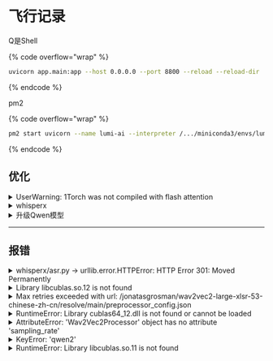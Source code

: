 # 飞行记录

Q是Shell

{% code overflow="wrap" %}
```sh
uvicorn app.main:app --host 0.0.0.0 --port 8800 --reload --reload-dir ./app/
```
{% endcode %}

pm2

{% code overflow="wrap" %}
```sh
pm2 start uvicorn --name lumi-ai --interpreter /.../miniconda3/envs/lumi-ai/bin/python3.10 -- --host 0.0.0.0 --port 8188 --workers 2 app.main:app
```
{% endcode %}

## 优化

<details>

<summary>UserWarning: 1Torch was not compiled with flash attention</summary>

**安装支持Flash Attention的PyTorch，**&#x4F7F;用**CUDA 11.8+**&#x7248;本才能支持

| 配置               | 速度     | 显存占用     |
| ---------------- | ------ | -------- |
| 无Flash Attention | 1x     | 1x       |
| 有Flash Attention | 2-3x更快 | 减少30-50% |

</details>

<details>

<summary>whisperx</summary>

1. 避免免内存溢出：调整batch\_size=8、chunk\_length=30（每30秒分段）

</details>

<details>

<summary>升级Qwen模型</summary>

{% code overflow="wrap" %}
```python
import os

from modelscope import snapshot_download

snapshot_download('qwen/Qwen3-4B',
                  local_dir=f'{os.path.join(BASE_DIR, "app", "services", "models", "LLM", "Qwen3-4B")}')
```
{% endcode %}

{% code overflow="wrap" %}
```python
text = tokenizer.apply_chat_template(
        msg,
        tokenize=False,
        add_generation_prompt=True,
        enable_thinking=False
    )

    generation_config = {
        "max_new_tokens": 512,
        "do_sample": False,
        "temperature": 0.1,
        "top_p": 0.9,
        "repetition_penalty": 1.05,
        "pad_token_id": tokenizer.eos_token_id,
        "eos_token_id": tokenizer.eos_token_id,
    }

    with torch.no_grad():
        model_inputs = tokenizer([text], return_tensors="pt").to("cuda")

        generated_ids = tokenizer_model.generate(
            model_inputs.input_ids,
            attention_mask=model_inputs.attention_mask,
            **generation_config
        )

        generated_ids = [
            output_ids[len(input_ids):] for input_ids, output_ids in zip(model_inputs.input_ids, generated_ids)
        ]

        response = tokenizer.batch_decode(generated_ids, skip_special_tokens=True)[0]

        # 后处理：移除可能的多余空格和换行
        response = ' '.join(response.split())

        return response
```
{% endcode %}

</details>

***

## 报错

<details>

<summary>whisperx/asr.py -> urllib.error.HTTPError: HTTP Error 301: Moved Permanently</summary>

VAD\_SEGMENTATION\_URL has Expired\
[issue](https://github.com/m-bain/whisperX/issues/943)\
[solved](https://github.com/m-bain/whisperX/pull/944/files)



解决：替换load\_vad\_model函数

```
def load_vad_model(device, vad_onset=0.500, vad_offset=0.363, use_auth_token=None, model_fp=None):
    main_path = os.path.abspath(sys.argv[0])
    project_path = os.path.dirname(main_path)
    model_fp = os.path.join(project_path, "services/models/ASR/whisper", "pytorch_model.bin")
    model_bytes = open(model_fp, "rb").read()
    if hashlib.sha256(model_bytes).hexdigest() != VAD_SEGMENTATION_URL.split('/')[-2]:
        raise RuntimeError(
            "Model has been downloaded but the SHA256 checksum does not not match. Please retry loading the model."
        )

    vad_model = Model.from_pretrained(model_fp, use_auth_token=use_auth_token)
    hyperparameters = {"onset": vad_onset,
                       "offset": vad_offset,
                       "min_duration_on": 0.1,
                       "min_duration_off": 0.1}
    vad_pipeline = VoiceActivitySegmentation(segmentation=vad_model, device=torch.device(device))
    vad_pipeline.instantiate(hyperparameters)

    return vad_pipeline
```

</details>

<details>

<summary>Library libcublas.so.12 is not found</summary>

如果cuda版本不是12.\* pip uninstall faster-whisper pip install faster-whisper==0.10.1

修改版本后参数需要适配，注释max\_new\_tokens、clip\_timestamps、hallucination\_silence\_threshold

</details>

<details>

<summary>Max retries exceeded with url: /jonatasgrosman/wav2vec2-large-xlsr-53-chinese-zh-cn/resolve/main/preprocessor_config.json</summary>

<pre class="language-sh"><code class="lang-sh">git clone 
https://huggingface.co/jonatasgrosman/wav2vec2-large-xlsr-53-chinese-zh-cn

cd wav2vec2-large-xlsr-53-chinese-zh-cn
git lfs pull

<strong># 修改whispherX\whisperx\alignment.py导入:
</strong>processor = Wav2Vec2Processor.from_pretrained(&#x3C;model_name>)
align_model = Wav2Vec2ForCTC.from_pretrained(&#x3C;model_name>, local_files_only=True)
</code></pre>

</details>

<details>

<summary>RuntimeError: Library cublas64_12.dll is not found or cannot be loaded</summary>

```sh
ctranslate2==3.24.0 -> requirements
```

</details>

<details>

<summary>AttributeError: 'Wav2Vec2Processor' object has no attribute 'sampling_rate'</summary>

{% code overflow="wrap" %}
```sh
vim /root/miniconda3/envs/linly_dubbing/lib/python3.10/site-packages/whisperx/alignment.py
```
{% endcode %}



{% code overflow="wrap" %}
```python
from transformers import Wav2Vec2ForCTC, Wav2Vec2Processor, Wav2Vec2FeatureExtractor

if preprocess and model_type == 'huggingface': 
    processor = Wav2Vec2FeatureExtractor.from_pretrained(DEFAULT_ALIGN_MODELS_HF[model_lang])
```
{% endcode %}

</details>

<details>

<summary>KeyError: 'qwen2'</summary>

install `transformers>=4.37.0`

</details>

<details>

<summary>RuntimeError: Library libcublas.so.11 is not found</summary>

conda install cudatoolkit==11.8

</details>
